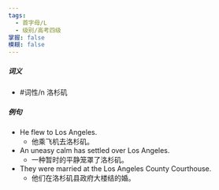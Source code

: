 ```yaml
---
tags:
  - 首字母/L
  - 级别/高考四级
掌握: false
模糊: false
---
```

##### 词义
- #词性/n  洛杉矶
##### 例句
- He flew to Los Angeles.
	- 他乘飞机去洛杉矶。
- An uneasy calm has settled over Los Angeles.
	- 一种暂时的平静笼罩了洛杉矶。
- They were married at the Los Angeles County Courthouse.
	- 他们在洛杉矶县政府大楼结的婚。
